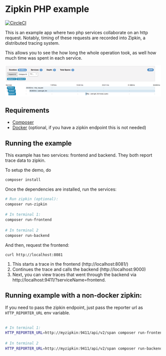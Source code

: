 # Zipkin PHP example

[![CircleCI](https://circleci.com/gh/openzipkin/zipkin-php-example/tree/master.svg?style=svg)](https://circleci.com/gh/openzipkin/zipkin-php-example/tree/master)

This is an example app where two php services collaborate on an 
http request. Notably, timing of these requests are recorded into
Zipkin, a distributed tracing system.

This allows you to see the how long the whole operation took, as 
well how much time was spent in each service.

<img width="972" alt="zipkin screen shot" src="./screenshot.png">

## Requirements
- [Composer](https://getcomposer.org/doc/00-intro.md#installation-linux-unix-osx)
- [Docker](https://docs.docker.com/engine/installation/) (optional, if you have a zipkin endpoint this is not needed)

## Running the example

This example has two services: frontend and backend. They both report 
trace data to zipkin.

To setup the demo, do

```bash
composer install
```

Once the dependencies are installed, run the services:

```bash
# Run zipkin (optional):
composer run-zipkin

# In terminal 1:
composer run-frontend

# In terminal 2
composer run-backend

```

And then, request the frontend:
 
```
curl http://localhost:8081
```

1. This starts a trace in the frontend (http://localhost:8081/)
2. Continues the trace and calls the backend (http://localhost:9000)
3. Next, you can view traces that went through the backend via http://localhost:9411/?serviceName=frontend.


## Running example with a non-docker zipkin:

If you need to pass the zipkin endpoint, just pass the reporter
url as `HTTP_REPORTER_URL` env variable.

```bash

# In terminal 1:
HTTP_REPORTER_URL=http://myzipkin:9411/api/v2/span composer run-frontend

# In terminal 2
HTTP_REPORTER_URL=http://myzipkin:9411/api/v2/span composer run-backend

```